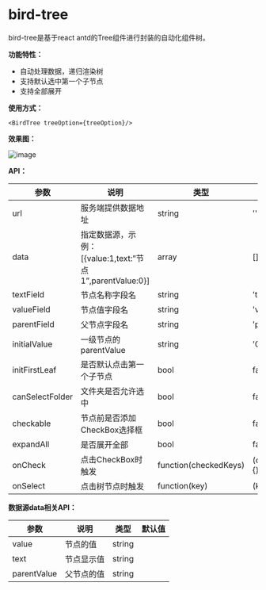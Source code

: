 # bird-tree

bird-tree是基于react antd的Tree组件进行封装的自动化组件树。

**功能特性：**

- 自动处理数据，递归渲染树
- 支持默认选中第一个子节点
- 支持全部展开

**使用方式：**

```
<BirdTree treeOption={treeOption}/>
```
**效果图：**

![image](https://raw.githubusercontent.com/liuxx001/bird-front/master/doc/bird-tree.png)

**API：**

参数 | 说明 | 类型 | 默认值
---|---|---|---
url | 服务端提供数据地址 | string | ''
data | 指定数据源，示例：[{value:1,text:”节点1”,parentValue:0}] | array | []
textField | 节点名称字段名 | string | 'text'
valueField | 节点值字段名 | string | 'value'
parentField | 父节点字段名 | string | 'parentValue'
initialValue | 一级节点的parentValue | string | '0'
initFirstLeaf | 是否默认点击第一个子节点 | bool | false
canSelectFolder | 文件夹是否允许选中 | bool | false
checkable | 节点前是否添加CheckBox选择框 | bool | false
expandAll | 是否展开全部 | bool | false
onCheck | 点击CheckBox时触发 | function(checkedKeys) | (checkedKeys)=>{}
onSelect | 点击树节点时触发 | function(key) | (key)=>{}


**数据源data相关API：**

参数 | 说明 | 类型 | 默认值
---|---|---|---
value | 节点的值 | string |
text | 节点显示值 | string |
parentValue | 父节点的值 | string | 
